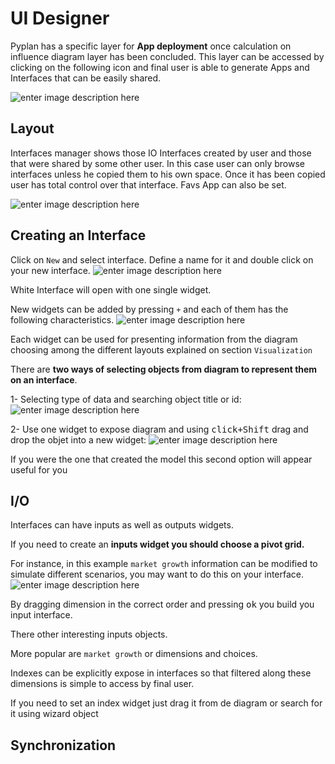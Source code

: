 
# UI Designer
Pyplan has a specific layer for **App deployment** once calculation on influence diagram layer has been concluded.
This layer can be accessed by clicking on the following icon and final user is able to generate Apps and Interfaces that can be easily shared.

![enter image description here](http://img.pyplan.org/UI_interfaces.png)
## Layout
Interfaces manager shows those IO Interfaces created by user and those that were  shared by some other user. In this case user can only browse interfaces unless he copied them to his own space.
Once it has been copied user has total control over that interface.
Favs App can also be set.

![enter image description here](http://img.pyplan.org/Ui_layout.png)

## Creating an Interface
Click on `New` and select interface. 
Define a name for it and double click on your new interface.
![enter image description here](http://img.pyplan.org/Ui_new_interface.png)

White Interface will open with one single widget.

New widgets can be added by pressing `+` and each of  them has the following characteristics.
![enter image description here](http://img.pyplan.org/Ui_blanck_interface.png)

Each widget can be used for presenting information from the diagram choosing among the different layouts explained on section  `Visualization` 

There are **two ways of selecting objects from diagram to represent them on an interface**.

1- Selecting type of data and searching object title or id:
![enter image description here](http://img.pyplan.org/UI_sele_obje_op1.png)

2- Use one widget to expose diagram and using <kbd>click+Shift</kbd> drag and drop the objet into a new widget:
![enter image description here](http://img.pyplan.org/UI_sele_obje_op2.png)

If you were the one that created the model this second option will appear useful for you
## I/O 
Interfaces can have inputs as well as outputs widgets.

If you need to create an **inputs widget you should choose a pivot grid.**

For instance, in this example `market growth` information can be modified to simulate different scenarios, you may want to do this on your interface.
![enter image description here](http://img.pyplan.org/UI_pivot_input.png)

By dragging dimension in the correct order and pressing <kbd>ok</kbd> you build you input interface.

There other interesting inputs objects.

More popular are `market growth` or dimensions and choices.

Indexes can be explicitly expose in interfaces so that filtered along these dimensions is simple to access by final user.

If you need to set an index widget just drag it from de diagram or search for it using wizard object
## Synchronization

<!--stackedit_data:
eyJoaXN0b3J5IjpbLTEwNTU3MzUyNCwxMTI2NTk4NzU1LDkwMz
k1NjQxNSwyMzE2NjQ1NzgsLTc5NjAxNjk5LC02NDYyMzA1MjIs
MTk1MTg1NjEzMywtMTEwNTE4MzQ5MiwtMTk1MDQyNTI1OSwxND
YyNjg0NTU2LC0xODc3MzEyODMxLDU1NTkyMzI0NiwxNTY5OTk4
MzcxLC0xODc3MzEyODMxLC0xNzI4NjgxNDJdfQ==
-->
